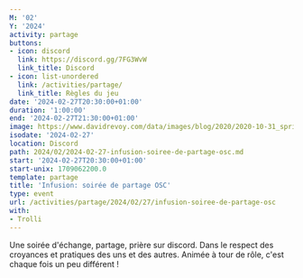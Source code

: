 ```yaml
---
M: '02'
Y: '2024'
activity: partage
buttons:
- icon: discord
  link: https://discord.gg/7FG3WvW
  link_title: Discord
- icon: list-unordered
  link: /activities/partage/
  link_title: Règles du jeu
date: '2024-02-27T20:30:00+01:00'
duration: '1:00:00'
end: '2024-02-27T21:30:00+01:00'
image: https://www.davidrevoy.com/data/images/blog/2020/2020-10-31_spritely_scene.jpg
isodate: '2024-02-27'
location: Discord
path: 2024/02/2024-02-27-infusion-soiree-de-partage-osc.md
start: '2024-02-27T20:30:00+01:00'
start-unix: 1709062200.0
template: partage
title: 'Infusion: soirée de partage OSC'
type: event
url: /activities/partage/2024/02/27/infusion-soiree-de-partage-osc
with:
- Trolli
---
```

Une soirée d&#39;échange, partage, prière sur discord. Dans le respect des croyances et pratiques des uns et des autres. Animée à tour de rôle, c&#39;est chaque fois un peu différent !